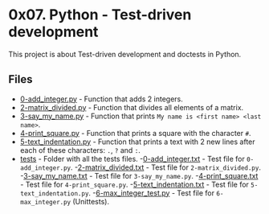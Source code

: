 # 0x07. Python - Test-driven development

This project is about Test-driven development and doctests in Python.

## Files

- [0-add_integer.py](0-add_integer.py) - Function that adds 2 integers.
- [2-matrix_divided.py](2-matrix_divided.py) - Function that divides all elements of a matrix.
- [3-say_my_name.py](3-say_my_name.py) - Function that prints `My name is <first name> <last name>`.
- [4-print_square.py](4-print_square.py) - Function that prints a square with the character `#`.
- [5-text_indentation.py](5-text_indentation.py) - Function that prints a text with 2 new lines after each of these characters: `.`, `?` and `:`.
- [tests](tests/) - Folder with all the tests files.
   -[0-add_integer.txt](tests/0-add_integer.txt) - Test file for `0-add_integer.py`.
   -[2-matrix_divided.txt](tests/2-matrix_divided.txt) - Test file for `2-matrix_divided.py`.
   -[3-say_my_name.txt](tests/3-say_my_name.txt) - Test file for `3-say_my_name.py`.
   -[4-print_square.txt](tests/4-print_square.txt) - Test file for `4-print_square.py`.
   -[5-text_indentation.txt](tests/5-text_indentation.txt) - Test file for `5-text_indentation.py`.
   -[6-max_integer_test.py](tests/6-max_integer_test.py) - Test file for `6-max_integer.py` (Unittests).

